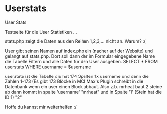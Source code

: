 Userstats
=========

User Stats

Testseite für die User Statistiken …


stats.php zeigt die Daten aus den Reihen 1,2,3,... nicht an. Warum? :(

User gibt seinen Namen auf index.php ein (nacher auf der Website) und
gelangt auf stats.php.
Dort soll dann der im Formular eingegebene Name die Tabelle Filtern und
alle Daten für den User ausgeben.
SELECT * FROM userstats WHERE username = $username

userstats ist die Tabelle
die hat 174 Spalten
1x username und dann die Zahlen 1-173 (Es gibt 173 Blöcke in MC)
Max's Plugin schreibt in die Datenbank wenn ein user einen Block abbaut.
Also z.b. mrheat baut 2 steine ab dann kommt in spalte 'username' "mrheat" und in
Spalte '1' (Stein hat die ID 1) "2"

Hoffe du kannst mir weiterhelfen :/
